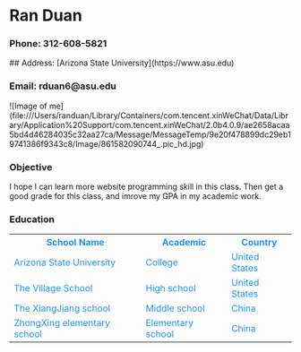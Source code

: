<h1> Ran Duan </h1>
  <h3> Phone: 312-608-5821 </h3>
  ## Address:
  [Arizona State University](https://www.asu.edu)
  <h3> Email: rduan6@asu.edu </h3>
  
  ![Image of me] 
 (file:///Users/randuan/Library/Containers/com.tencent.xinWeChat/Data/Library/Application%20Support/com.tencent.xinWeChat/2.0b4.0.9/ae2658acaa5bd4d46284035c32aa27ca/Message/MessageTemp/9e20f478899dc29eb19741386f9343c8/Image/861582090744_.pic_hd.jpg)
 
 
### Objective
 I hope I can learn more website programming skill in this class. Then get a good grade for this class, and imrove my GPA in my academic work.
  
### Education

<article>
  <table style="color:DodgerBlue;">
    <tr>
      <th>School Name</th>
      <th>Academic</th>
      <th>Country</th>
    </tr>
    <tr>
      <td>Arizona State University</td>
      <td>College</td>
      <td>United States</td>
    </tr>
    <tr>
      <td>The Village School</td>
      <td>High school</td>
      <td>United States</td>
    </tr>
    <tr>
      <td>The XiangJiang school</td>
      <td>Middle school</td>
      <td>China</td>
    </tr>
    <tr>
      <td>ZhongXing elementary school</td>
      <td>Elementary school</td>
      <td>China</td>
    </tr>
</table>
</article>
